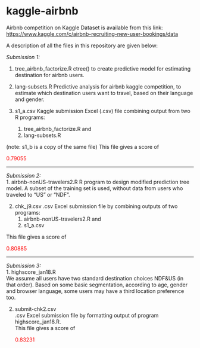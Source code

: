 # kaggle-airbnb
Airbnb competition on Kaggle 
Dataset is available from this link:  https://www.kaggle.com/c/airbnb-recruiting-new-user-bookings/data

A description of all the files in this repository are given below:

<em>Submission 1:</em></br>
1. tree_airbnb_factorize.R 
   ctree() to create predictive model for estimating destination for airbnb users.

2. lang-subsets.R
   Predictive analysis for airbnb kaggle competition, to estimate which destination users want to travel, based on their language and       gender. 

3. s1_a.csv
  Kaggle submission Excel (.csv) file combining output from two R programs:
   <ol>
      <li>tree_airbnb_factorize.R and </li>
      <li>lang-subsets.R </li>
   </ol>
(note: s1_b is a copy of the same file)
This file gives a score of <p style="color:red">0.79055</p>

<hr>
<em>Submission 2:</em></br>
1. airbnb-nonUS-travelers2.R
   R program to design modified prediction tree model. A subset of the training set is used, without data from users who traveled to     “US”   or “NDF”. 

2. chk_j9.csv
   .csv Excel submission file by combining outputs of two programs:
    <ol>
         <li>airbnb-nonUS-travelers2.R and </li>
         <li>s1_a.csv</li>
    </ol>
This file gives a score of <p style="color:red">0.80885</p>

<hr>
<em>Submission 3:</em></br>
1. highscore_jan18.R <br />
   We assume all users have two standard destination choices NDF&US (in that order). Based on some basic segmentation,
   according to age, gender and browser language, some users may have a third location preference too.

2. submit-chk2.csv <br />
   .csv Excel submission file by formatting output of program highscore_jan18.R. <br />
   This file gives a score of <p style="color:red">0.83231 </p>

